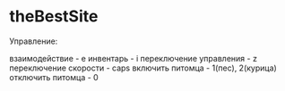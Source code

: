 # theBestSite

Управление:

взаимодействие - e
инвентарь - i
переключение управления - z
переключение скорости - caps
включить питомца - 1(пес), 2(курица)
отключить питомца - 0
